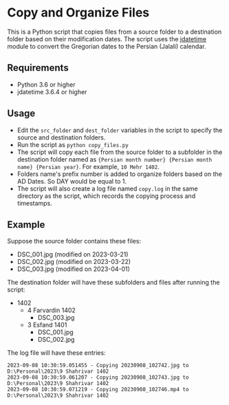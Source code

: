 # Copy and Organize Files

This is a Python script that copies files from a source folder to a destination folder based on their modification dates. The script uses the [jdatetime](https://pypi.org/project/jdatetime/) module to convert the Gregorian dates to the Persian (Jalali) calendar.

## Requirements

- Python 3.6 or higher
- jdatetime 3.6.4 or higher

## Usage

- Edit the `src_folder` and `dest_folder` variables in the script to specify the source and destination folders.
- Run the script as `python copy_files.py`
- The script will copy each file from the source folder to a subfolder in the destination folder named as `{Persian month number} {Persian month name} {Persian year}`. For example, `10 Mehr 1402`.
- Folders name's prefix number is added to organize folders based on the AD Dates. So DAY would be equal to 1.
- The script will also create a log file named `copy.log` in the same directory as the script, which records the copying process and timestamps.

## Example

Suppose the source folder contains these files:

- DSC_001.jpg (modified on 2023-03-21)
- DSC_002.jpg (modified on 2023-03-22)
- DSC_003.jpg (modified on 2023-04-01)

The destination folder will have these subfolders and files after running the script:

- 1402
    - 4 Farvardin 1402
        - DSC_003.jpg
    - 3 Esfand 1401
        - DSC_001.jpg
        - DSC_002.jpg

The log file will have these entries:

```
2023-09-08 10:30:59.051455 - Copying 20230908_102742.jpg to D:\Personal\2023\9 Shahrivar 1402
2023-09-08 10:30:59.061207 - Copying 20230908_102743.jpg to D:\Personal\2023\9 Shahrivar 1402
2023-09-08 10:30:59.071219 - Copying 20230908_102746.mp4 to D:\Personal\2023\9 Shahrivar 1402
```
